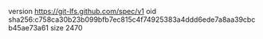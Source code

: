 version https://git-lfs.github.com/spec/v1
oid sha256:c758ca30b23b099bfb7ec815c4f74925383a4ddd6ede7a8aa39cbcb45ae73a61
size 2470
